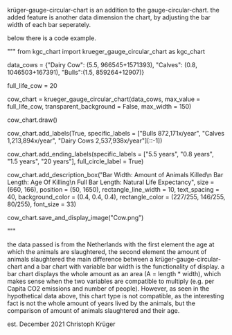 krüger-gauge-circular-chart is an addition to the gauge-circular-chart. the added feature is another data dimension the chart, by adjusting the bar width of each bar seperately.

below there is a code example.

""" 
from kgc_chart import krueger_gauge_circular_chart as kgc_chart

data_cows = {"Dairy Cow": (5.5, 966545+1571393), "Calves": (0.8, 1046503+167391), "Bulls":(1.5, 859264+12907)}

full_life_cow = 20

cow_chart = krueger_gauge_circular_chart(data_cows, max_value = full_life_cow, transparent_background = False, max_width = 150)

cow_chart.draw()

cow_chart.add_labels(True, specific_labels = ["Bulls 872,171x/year", "Calves 1,213,894x/year", "Dairy Cows 2,537,938x/year"][::-1])

cow_chart.add_ending_labels(specific_labels = ["5.5 years", "0.8 years", "1.5 years", "20 years"], full_circle_label = True)

cow_chart.add_description_box("Bar Width: Amount of Animals Killed\n Bar Length: Age Of Killing\n Full Bar Length: Natural Life Expectancy", size = (660, 166), position = (50, 1650), rectangle_line_width = 10, text_spacing = 40, background_color = (0.4, 0.4, 0.4), rectangle_color = (227/255, 146/255, 80/255), font_size = 33)

cow_chart.save_and_display_image("Cow.png")



"""

the data passed is from the Netherlands with the first element the age at which the animals are slaughtered, the second element the amount of animals slaughtered the main difference between a krüger-gauge-circular-chart and a bar chart with variable bar width is the functionality of display. a bar chart displays the whole amount as an area (A = length * width), which makes sense when the two variables are compatible to multiply (e.g. per Capita CO2 emissions and number of people). However, as seen in the hypothetical data above, this chart type is not compatible, as the interesting fact is not the whole amount of years lived by the animals, but the comparison of amount of animals slaughtered and their age.

est. December 2021
Christoph Krüger